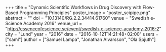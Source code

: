 +++
title = "Dynamic Scientific Workflows in Drug Discovery with Flow-Based Programming Principles"
poster_image = "poster_scipipe.png"
abstract = ""
doi = "10.13140/RG.2.2.34414.61760"
venue = "Swedish e-Science Academy 2016"
venue_url = "http://essenceofescience.se/event/swedish-e-science-academy-2016-2"
city = "Lund"
year = "2016"
date = "2016-10-12T14:21:48+02:00"
users = ["saml"]
author = ["Samuel Lampa", "Jonathan Alvarsson", "Ola Spjuth"]
+++

